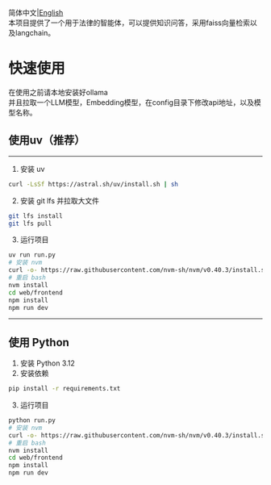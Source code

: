 简体中文|[English](./README.md)  
本项目提供了一个用于法律的智能体，可以提供知识问答，采用faiss向量检索以及langchain。

# 快速使用
在使用之前请本地安装好ollama  
并且拉取一个LLM模型，Embedding模型，在config目录下修改api地址，以及模型名称。  
## 使用uv（推荐）

---
1. 安装 uv  
```bash
curl -LsSf https://astral.sh/uv/install.sh | sh
```

2. 安装 git lfs 并拉取大文件  
```bash
git lfs install
git lfs pull
```

3. 运行项目  
```bash
uv run run.py
# 安装 nvm
curl -o- https://raw.githubusercontent.com/nvm-sh/nvm/v0.40.3/install.sh | bash
# 重启 bash
nvm install
cd web/frontend
npm install
npm run dev
```
---

## 使用 Python

1. 安装 Python 3.12  
2. 安装依赖  
```bash
pip install -r requirements.txt
```
3. 运行项目
```bash
python run.py
# 安装 nvm
curl -o- https://raw.githubusercontent.com/nvm-sh/nvm/v0.40.3/install.sh | bash
# 重启 bash
nvm install
cd web/frontend
npm install
npm run dev
```
